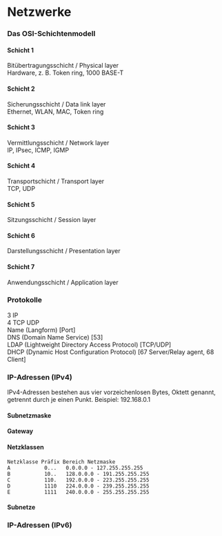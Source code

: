 # Netzwerke

### Das OSI-Schichtenmodell
#### Schicht 1
Bitübertragungsschicht / Physical layer<br/>
Hardware, z. B. Token ring, 1000 BASE-T
#### Schicht 2
Sicherungsschicht / Data link layer<br/>
Ethernet, WLAN, MAC, Token ring
#### Schicht 3
Vermittlungsschicht / Network layer<br/>
IP, IPsec, ICMP, IGMP
#### Schicht 4
Transportschicht / Transport layer<br/>
TCP, UDP
#### Schicht 5
Sitzungsschicht / Session layer<br/>
#### Schicht 6
Darstellungsschicht / Presentation layer<br/>
#### Schicht 7
Anwendungsschicht / Application layer<br/>
### Protokolle
3 IP<br/>
4 TCP UDP<br/>
Name (Langform) [Port]<br/>
DNS (Domain Name Service) [53]<br/>
LDAP (Lightweight Directory Access Protocol) [TCP/UDP]<br/>
DHCP (Dynamic Host Configuration Protocol) [67 Server/Relay agent, 68 Client]<br/>
### IP-Adressen (IPv4)
IPv4-Adressen bestehen aus vier vorzeichenlosen Bytes, Oktett genannt, getrennt durch je einen Punkt.
Beispiel: 192.168.0.1
#### Subnetzmaske
#### Gateway
#### Netzklassen
```
Netzklasse Präfix Bereich Netzmaske
A           0...   0.0.0.0 - 127.255.255.255
B           10..   128.0.0.0 - 191.255.255.255
C           110.   192.0.0.0 - 223.255.255.255
D           1110   224.0.0.0 - 239.255.255.255
E           1111   240.0.0.0 - 255.255.255.255
```
#### Subnetze
### IP-Adressen (IPv6)
